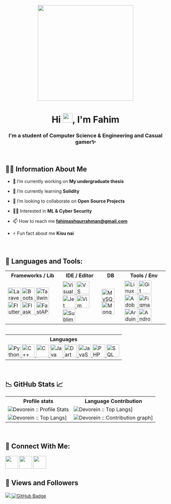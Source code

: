 <p align="center">
  <img width="300" src="https://i.imgur.com/bVQTPb4.png"">
<!-- <p align="center">
  <a href="gg.gg</a>
  
</p> -->
</p>

<h1 align="center">Hi <img src="https://raw.githubusercontent.com/MartinHeinz/MartinHeinz/master/wave.gif" width="30px">, I'm Fahim</h1>
<h3 align="center">I'm a student of Computer Science & Engineering and Casual gamer✨</h3>
<br>

## 🙋‍♂️ Information About Me

- 🔭 I’m currently working on **My undergraduate thesis**

- 🌱 I’m currently learning **Solidity**

- 👯 I’m looking to collaborate on **Open Source Projects**

- 🧑‍💻 Interested in **ML & Cyber Security**

- 📫 How to reach me **fahimashqurrahman@gmail.com**

- ⚡ Fun fact about me **Kisu nai**

<br>

## 🚀 Languages and Tools:

<table style="margin: auto; margin-bottom: 15px;">
  <tr>
    <th style="text-align: center;">Frameworks / Lib</th>
    <th style="text-align: center;">IDE / Editor</th>
    <th style="text-align: center;">DB</th>
    <th style="text-align: center;">Tools / Env</th>
  </tr>
  <tr>
    <td>
      <!-- frameworks -->
      <a href="https://laravel.com/" target="_blank" rel="noreferrer"> <img width="40" src="https://i.imgur.com/w9WD01E.png" alt="Laravel"> </a>
      <a href="https://getbootstrap.com/" target="_blank" rel="noreferrer"> <img width="40" src="https://i.imgur.com/GmFD4wf.png" alt="Bootstrap"> </a>
      <a href="https://tailwindcss.com/" target="_blank" rel="noreferrer"> <img width="40" src="https://i.imgur.com/K6unb19.png" alt="Tailwind"> </a>
      <a href="https://flutter.dev/" target="_blank" rel="noreferrer"> <img width="40" src="https://i.imgur.com/TliCb8o.png" alt="Flutter"> </a>
      <a href="https://flask.palletsprojects.com/" target="_blank" rel="noreferrer"> <img width="40" src="https://i.imgur.com/peVVEqF.png" alt="Flask"> </a>
      <a href="https://fastapi.tiangolo.com/" target="_blank" rel="noreferrer"> <img width="40" src="https://i.imgur.com/UidgBVG.png" alt="FastAPI"> </a>
    </td>
    <td>
      <!-- IDE -->
      <a href="https://visualstudio.microsoft.com/" target="_blank" rel="noreferrer"> <img width="40" src="https://i.imgur.com/xPCHbol.png" alt="Visual Studio"> </a>
      <a href="https://code.visualstudio.com/" target="_blank" rel="noreferrer"> <img width="40" src="https://i.imgur.com/o2eJwjS.png" alt="VS code"> </a>
      <a href="https://www.jetbrains.com/" target="_blank" rel="noreferrer"> <img width="40" src="https://i.imgur.com/8RAcHjp.png" alt="Jet Brains"> </a>
      <a href="https://www.vim.org/" target="_blank" rel="noreferrer"> <img width="40" src="https://i.imgur.com/mOtZXCc.png" alt="Vim"> </a>
      <a href="https://www.sublimetext.com/" target="_blank" rel="noreferrer"> <img width="40" src="https://i.imgur.com/C6XhrQi.png" alt="Sublime Text"> </a>
    </td>
    <td>
      <!-- db -->
      <a href="https://www.mysql.com/" target="_blank" rel="noreferrer"> <img width="40" src="https://i.imgur.com/VFIL02m.png" alt="MySQL"> </a>
      <a href="https://www.mongodb.com/" target="_blank" rel="noreferrer"> <img width="40" src="https://i.imgur.com/3GSletB.png" alt="MongoDB"> </a>
    </td>
    <td>
      <!-- tools -->
      <a href="https://www.linux.org/" target="_blank" rel="noreferrer"> <img width="40" src="https://i.imgur.com/BcRZwi0.png" alt="Linux"> </a>
      <a href="https://git-scm.com/" target="_blank" rel="noreferrer"> <img width="40" src="https://i.imgur.com/67tIoa4.png" alt="Git"> </a>
      <a href="https://www.adobe.com/" target="_blank" rel="noreferrer"> <img width="40" src="https://i.imgur.com/mCUiCIm.png" alt="Adobe"> </a>
      <a href="https://www.figma.com/" target="_blank" rel="noreferrer"> <img width="40" src="https://i.imgur.com/bQNLVwH.png" alt="Figma"> </a>
      <a href="https://www.arduino.cc/" target="_blank" rel="noreferrer"> <img width="40" src="https://i.imgur.com/X5e0bWR.png" alt="Arduino"> </a>
      <a href="https://developer.android.com/studio" target="_blank" rel="noreferrer"> <img width="40" src="https://i.imgur.com/wOhq2gN.png" alt="Android Studio"> </a>
    </td>
  </tr>
</table>
<br>
<table class="center" style="margin: auto; margin-bottom: 15px;">
  <tr>
    <th style="text-align: center;">Languages</th>
  </tr>
  <tr>
    <td>
      <!-- Languages -->
      <a href="https://www.python.org/" target="_blank" rel="noreferrer"> <img width="40" src="https://i.imgur.com/fBbDhL8.png" alt="Python"> </a>
      <a href="https://isocpp.org/" target="_blank" rel="noreferrer"> <img width="40" src="https://i.imgur.com/ebIT2kU.png" alt="C++"> </a>
      <a href=https://www.cprogramming.com/" target="_blank" rel="noreferrer"> <img width="40" src="https://i.imgur.com/XvIHNB6.png" alt="C"> </a>
      <a href="https://www.java.com/en/" target="_blank" rel="noreferrer"> <img width="40" src="https://i.imgur.com/gQcqAZL.png" alt="Java"> </a>
      <a href="https://dart.dev/" target="_blank" rel="noreferrer"> <img width="40" src="https://i.imgur.com/mwfXKr5.png" alt="Dart"> </a>
       <a href="https://www.javascript.com/" target="_blank" rel="noreferrer"><img width="40" src="https://i.imgur.com/7IIHixI.png" alt="JavaScript"> </a>
      <a href="https://www.php.net/" target="_blank" rel="noreferrer"> <img width="40" src="https://i.imgur.com/2zauUAo.png" alt="PHP"> </a>
      <a href="https://dev.mysql.com/doc/" target="_blank" rel="noreferrer"> <img width="40" src="https://i.imgur.com/RcFhqDv.png" alt="SQL"> </a>
    </td>
</table>
<br>

## 📉 GitHub Stats 📈

<p align="center">
   <table>
      <tr>
       <th>Profile stats  </th>
       <th>Language Contribution</th>
     </tr>
      <tr>
       <td><img alt="Devorein :: Profile Stats" src="https://github-readme-stats.vercel.app/api?username=AshFahim&show_icons=true&theme=transparent&layout=compact&hide=html"> </td>
       <td><img alt="Devorein :: Top Langs]" src="https://github-readme-stats.vercel.app/api/top-langs/?username=AshFahim&langs_count=10&theme=transparent&layout=compact&hide=html"> </td>
       <tr>
       <td><img alt="Devorein :: Top Langs]" src="https://github-profile-summary-cards.vercel.app/api/cards/productive-time?username=AshFahim&langs_count=10&theme=transparent&layout=compact&hide=html"> </td>
       <td><img alt="Devorein :: Contribution graph]" src="https://github-profile-summary-cards.vercel.app/api/cards/profile-details?username=AshFahim&theme=transparent&layout=compact&hide=html"> </td>
       </tr>
     </tr>
   </table>
</p>
<br>

## 🤝 Connect With Me:

<p align="left">

<a href = "https://discordapp.com/users/473137017757368322/"><img width="40" src="https://i.imgur.com/2WvJKWk.png"/></a>
<a href = "https://www.linkedin.com/in/ash-fahim/"><img width="40" src="https://i.imgur.com/GwTd8Sf.png"/></a>
<a href = "https://twitter.com/ash_fahimm"><img width="40" src="https://i.imgur.com/SUt0wNJ.png"/></a>

</p>

## 🫥 Views and Followers

<a href="https://github.com/Meghna-DAS/github-profile-views-counter">
    <img src="https://komarev.com/ghpvc/?username=AshFahim">
</a>
<a href="https://github.com/AshFahim?tab=followers"><img src="https://img.shields.io/github/followers/AshFahim?label=Followers&style=social" alt="GitHub Badge"></a>
